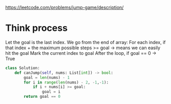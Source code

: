 https://leetcode.com/problems/jump-game/description/


# Think process

Let the goal is the last index.
We go from the end of array:
For each index, if that index + the maximum possible steps >= goal -> means we can easily hit the goal
Mark the current index to goal
After the loop, if goal == 0 -> True

```python
class Solution:
    def canJump(self, nums: List[int]) -> bool:
        goal = len(nums) - 1
        for i in range(len(nums) - 2, -1,-1):
            if i + nums[i] >= goal:
                goal = i
        return goal == 0
```